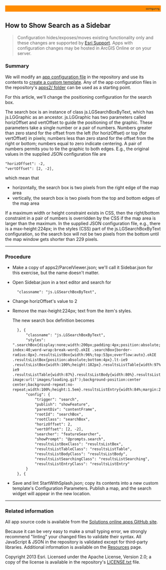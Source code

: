 [StartWithSplash.json]: ../examples2/StartWithSplash.json

[app configuration file]: UnderstandingConfigurationFile.md
[create a custom template]: HowToCreateCustomTemplate.md
[apps2/ folder]: ../../apps2/
[Solutions online apps GitHub site]: https://github.com/Esri/local-government-online-apps
[doc/examples2/ folder]: ../examples2/
[nls/ folder]: ../../nls/
[Resources]: Resources.md
[Esri Support]: http://support.esri.com/
[LICENSE.txt]: ../../LICENSE.txt

![](images/configuring.png)

## How to Show Search as a Sidebar

> Configuration hides/exposes/moves existing functionality only and these changes are supported by [Esri Support][].
> Apps with configuration changes may be hosted in ArcGIS Online or on your server.

### Summary

We will modify an [app configuration file][] in the repository and use its contents to [create a custom template][]. Any of the app configuration files in the repository's [apps2/ folder] can be used as a starting point.

For this article, we'll change the positioning configuration for the search box.

The search box is an instance of class js.LGSearchBoxByText, which has js.LGGraphic as an ancestor. js.LGGraphic has two parameters called horizOffset and vertOffset to guide the positioning of the graphic. These parameters take a single number or a pair of numbers. Numbers greater than zero stand for the offset from the left (for horizOffset) or top (for vertOffset) in pixels; numbers less than zero stand for the offset from the right or bottom; numbers equal to zero indicate centering. A pair of numbers permits you to tie the graphic to both edges. E.g., the original values in the supplied JSON configuration file are

    "horizOffset": -2,
    "vertOffset": [2, -2],

which mean that

- horizontally, the search box is two pixels from the right edge of the map area
- vertically, the search box is two pixels from the top and bottom edges of the map area

If a maximum width or height constraint exists in CSS, then the right/bottom constraint in a pair of numbers is overridden by the CSS if the map area is larger than the maximum. In the supplied JSON configuration file, e.g., there is a max-height:224px; in the styles (CSS) part of the js.LGSearchBoxByText configuration, so the search box will not be two pixels from the bottom until the map window gets shorter than 229 pixels.

----------
### Procedure

* Make a copy of apps2/ParcelViewer.json; we'll call it Sidebar.json for this exercise, but the name doesn't matter.

* Open Sidebar.json in a text editor and search for

        "classname": "js.LGSearchBoxByText",

* Change horizOffset's value to 2
- Remove the max-height:224px; text from the item's styles.

    The new search box definition becomes

        }, {
            "classname": "js.LGSearchBoxByText",
            "styles": ".searchBox{display:none;width:200px;padding:4px;position:absolute;overflow:hidden;z-index:40;word-wrap:break-word}.okIE .searchBox{border-radius:8px}.resultsListBox{width:96%;top:53px;overflow:auto}.okIE .resultsListBox{position:absolute;bottom:4px}.lt-ie9 .resultsListBox{width:100%;height:182px}.resultsListTable{width:97%;margin:4px}.lt-ie9 .resultsListTable{width:87%}.resultsListBody{width:80%}.resultsListSearching{background-image:url('images/loading.gif');background-position:center center;background-repeat:no-repeat;width:100%;height:1.5em}.resultsListEntry{width:84%;margin:2px;padding:4px;cursor:pointer}",
            "config": {
                "trigger": "search",
                "publish": "showFeature",
                "parentDiv": "contentFrame",
                "rootId": "searchBox",
                "rootClass": "searchBox",
                "horizOffset": 2,
                "vertOffset": [2, -2],
                "searcher": "featureSearcher",
                "showPrompt": "@prompts.search",
                "resultsListBoxClass": "resultsListBox",
                "resultsListTableClass": "resultsListTable",
                "resultsListBodyClass": "resultsListBody",
                "resultsListSearchingClass": "resultsListSearching",
                "resultsListEntryClass": "resultsListEntry"
            }
        }, {


* Save and lint StartWithSplash.json; copy its contents into a new custom template's Configuration Parameters. Publish a map, and the search widget will appear in the new location.

----------
### Related information

All app source code is available from the [Solutions online apps GitHub site][].

Because it can be very easy to make a small typing error, we strongly recommend "linting" your changed files to validate their syntax. All JavaScript & JSON in the repository is validated except for third-party libraries. Additional information is available on the [Resources][] page.

Copyright 2013 Esri. Licensed under the Apache License, Version 2.0; a copy of the license is available in the repository's [LICENSE.txt][] file.